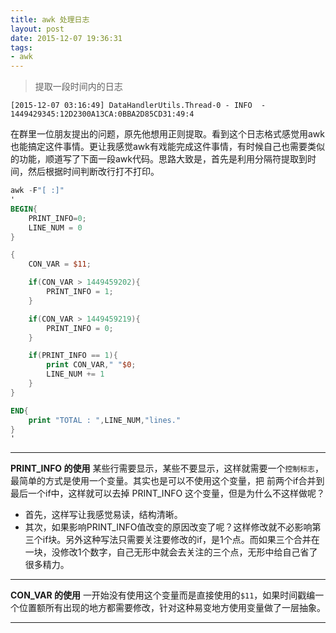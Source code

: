 ```yaml
---
title: awk 处理日志
layout: post
date: 2015-12-07 19:36:31
tags:
- awk
---
```


<!-- ## 问题 -->

>提取一段时间内的日志

    [2015-12-07 03:16:49] DataHandlerUtils.Thread-0 - INFO  - 1449429345:12D2300A13CA:0BBA2D85CD31:49:4

在群里一位朋友提出的问题，原先他想用正则提取。看到这个日志格式感觉用awk也能搞定这件事情。更让我感觉awk有戏能完成这件事情，有时候自己也需要类似的功能，顺道写了下面一段awk代码。思路大致是，首先是利用分隔符提取到时间，然后根据时间判断改行打不打印。

```awk
awk -F"[ :]" 
'
BEGIN{
    PRINT_INFO=0;
    LINE_NUM = 0
} 

{ 
    CON_VAR = $11;

    if(CON_VAR > 1449459202){ 
        PRINT_INFO = 1;
    }

    if(CON_VAR > 1449459219){
        PRINT_INFO = 0;
    }

    if(PRINT_INFO == 1){
        print CON_VAR," "$0;
        LINE_NUM += 1
    }
}

END{
    print "TOTAL : ",LINE_NUM,"lines."
}
'
```

****
**PRINT_INFO 的使用**
某些行需要显示，某些不要显示，这样就需要一个`控制标志`，最简单的方式是使用一个变量。其实也是可以不使用这个变量，把 前两个if合并到最后一个if中，这样就可以去掉 PRINT_INFO 这个变量，但是为什么不这样做呢？

- 首先，这样写让我感觉易读，结构清晰。
- 其次，如果影响PRINT_INFO值改变的原因改变了呢？这样修改就不必影响第三个if块。另外这种写法只需要关注要修改的if，是1个点。而如果三个合并在一块，没修改1个数字，自己无形中就会去关注的三个点，无形中给自己省了很多精力。

****

**CON_VAR 的使用**
一开始没有使用这个变量而是直接使用的`$11`，如果时间戳编一个位置额所有出现的地方都需要修改，针对这种易变地方使用变量做了一层抽象。

****
